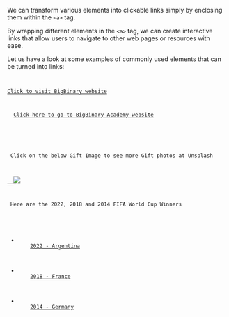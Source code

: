 We can transform various elements
into clickable links simply by
enclosing them within the `<a>` tag.

By wrapping different elements
in the `<a>` tag,
we can create interactive links that
allow users to navigate to other web
pages or resources with ease.

Let us have a look at some examples of
commonly used elements that can be
turned into links:

<codeblock language="html" type="lesson">
<code>
<!-- Using Text as a Link -->
<a href="https://www.bigbinary.com">Click to visit BigBinary website</a>
<!-- Using p tag as a link -->
<p>
  <a href="https://bigbinaryacademy.com/">Click here to go to BigBinary Academy website</a>
</p>

<!-- Using Images as a Link -->
<p> Click on the below Gift Image to see more Gift photos at Unsplash</p>
<a href="https://unsplash.com/s/photos/gift">
  <img src="https://ik.imagekit.io/d9mvewbju/tr:w-300,h-111/Course/BigbinaryAcademy/Floral%20Gift%20Boxes_JB1W__1vs.jpg">
</a>
<!-- Using links inside an unordered list -->
<p> Here are the 2022, 2018 and 2014 FIFA World Cup Winners </p>
<ul>
  <li>
    <a href="https://en.wikipedia.org/wiki/Argentina_national_football_team" target="_blank">2022 - Argentina</a>
  </li>
  <li>
    <a href="https://en.wikipedia.org/wiki/France_national_football_team" target="_blank">2018 - France</a>
  </li>
  <li>
    <a href="https://en.wikipedia.org/wiki/Germany_national_football_team" target="_blank">2014 - Germany</a>
  </li>
</code>
</codeblock>
